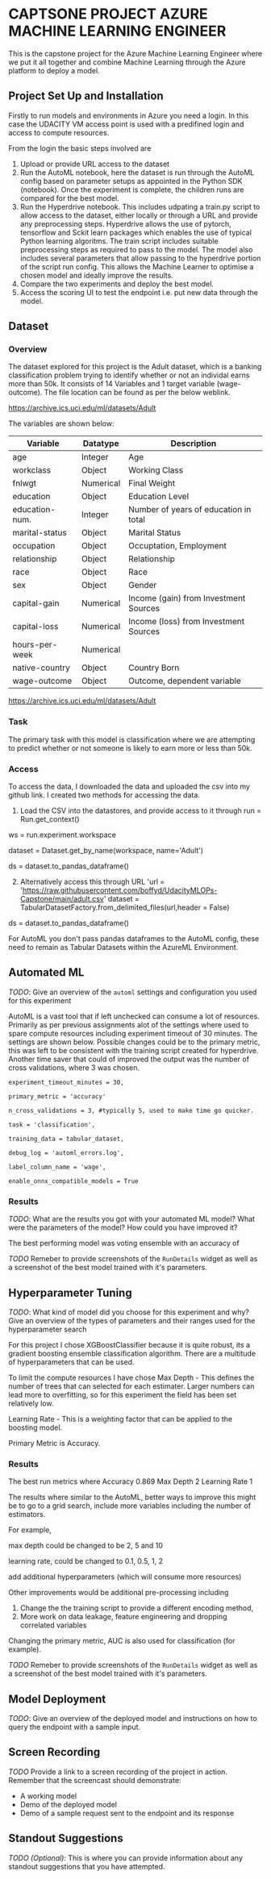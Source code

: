 # CAPTSONE PROJECT AZURE MACHINE LEARNING ENGINEER

This is the capstone project for the Azure Machine Learning Engineer where we put it all together and combine Machine Learning through the Azure platform to deploy a model.

## Project Set Up and Installation
Firstly to run models and environments in Azure you need a login.  In this case the UDACITY VM access point is used with a predifined login and access to compute resources.

From the login the basic steps involved are

1. Upload or provide URL access to the dataset
2. Run the AutoML notebook, here the dataset is run through the AutoML config based on parameter setups as appointed in the Python SDK (notebook).  Once the experiment is complete, the children runs are compared for the best model.
3. Run the Hyperdrive notebook.  This includes udpating a train.py script to allow access to the dataset, either locally or through a URL and provide any preprocessing steps.  Hyperdrive allows the use of pytorch, tensorflow and Sckit learn packages which enables the use of typical Python learning algoritms.  The train script includes suitable preprocessing steps as required to pass to the model.  The model also includes several parameters that allow passing to the hyperdrive portion of the script run config.  This allows the Machine Learner to optimise a chosen model and ideally improve the results.
4. Compare the two experiments and deploy the best model.
5. Access the scoring UI to test the endpoint i.e. put new data through the model.

## Dataset

### Overview
The dataset explored for this project is the Adult dataset, which is a banking classification problem trying to identify whether or not an individal earns more than 50k.  It consists of 14 Variables and 1 target variable (wage-outcome).  The file location can be found as per the below weblink.

https://archive.ics.uci.edu/ml/datasets/Adult


The variables are shown below: 

Variable |Datatype|Description
-|-|-
age|Integer|Age
workclass|Object|	Working Class
fnlwgt|Numerical|Final Weight
education|Object|Education Level
education-num.|Integer|Number of years of education in total
marital-status|Object|Marital Status
occupation|Object|Occuptation, Employment
relationship|Object|Relationship
race|Object|Race
sex|Object|Gender
capital-gain|Numerical|Income (gain) from Investment Sources
capital-loss|Numerical|Income (loss) from Investment Sources
hours-per-week|Numerical	
native-country|Object|Country Born
wage-outcome|Object|Outcome, dependent variable

https://archive.ics.uci.edu/ml/datasets/Adult

### Task
The primary task with this model is classification where we are attempting to predict whether or not someone is likely to earn more or less than 50k.

### Access
To access the data, I downloaded the data and uploaded the csv into my github link.  I created two methods for accessing the data.
1. Load the CSV into the datastores, and provide access to it through
run = Run.get_context()

ws = run.experiment.workspace

dataset = Dataset.get_by_name(workspace, name='Adult')

ds = dataset.to_pandas_dataframe()

2. Alternatively access this through URL 
'url = 'https://raw.githubusercontent.com/boffyd/UdacityMLOPs-Capstone/main/adult.csv'
dataset = TabularDatasetFactory.from_delimited_files(url,header = False)

ds = dataset.to_pandas_dataframe()

For AutoML you don't pass pandas dataframes to the AutoML config, these need to remain as Tabular Datasets within the AzureML Environment.

## Automated ML
*TODO*: Give an overview of the `automl` settings and configuration you used for this experiment

AutoML is a vast tool that if left unchecked can consume a lot of resources.  Primarily as per previous assignments alot of the settings where used to spare compute resources including experiment timeout of 30 minutes.  The settings are shown below.  Possible changes could be to the primary metric, this was left to be consistent with the training script created for hyperdrive.  Another time saver that could of improved the output was the number of cross validations, where 3 was chosen.

    experiment_timeout_minutes = 30,

    primary_metric = 'accuracy'
    
    n_cross_validations = 3, #typically 5, used to make time go quicker.
    
    task = 'classification',
    
    training_data = tabular_dataset,
    
    debug_log = 'automl_errors.log',
    
    label_column_name = 'wage',
    
    enable_onnx_compatible_models = True

### Results
*TODO*: What are the results you got with your automated ML model? What were the parameters of the model? How could you have improved it?

The best performing model was voting ensemble with an accuracy of 

*TODO* Remeber to provide screenshots of the `RunDetails` widget as well as a screenshot of the best model trained with it's parameters.

## Hyperparameter Tuning
*TODO*: What kind of model did you choose for this experiment and why? Give an overview of the types of parameters and their ranges used for the hyperparameter search

For this project I chose XGBoostClassifier because it is quite robust, its a gradient boosting ensemble classification algorithm.  There are a multitude of hyperparameters that can be used.

To limit the compute resources I have chose
Max Depth - This defines the number of trees that can selected for each estimater.  Larger numbers can lead more to overfitting, so for this experiment the field has been set relatively low.

Learning Rate - This is a weighting factor that can be applied to the boosting model.

Primary Metric is Accuracy.


### Results

The best run metrics where
Accuracy 0.869
Max Depth 2
Learning Rate 1

The results where similar to the AutoML, better ways to improve this might be to go to a grid search, include more variables including the number of estimators.

For example, 

max depth could be changed to be 2, 5 and 10

learning rate, could be changed to 0.1, 0.5, 1, 2

add additional hyperparameters (which will consume more resources)

Other improvements would be additional pre-processing including
1. Change the the training script to provide a different encoding method,
2. More work on data leakage, feature engineering and dropping correlated variables

Changing the primary metric, AUC is also used for classification (for example).


*TODO* Remeber to provide screenshots of the `RunDetails` widget as well as a screenshot of the best model trained with it's parameters.

## Model Deployment
*TODO*: Give an overview of the deployed model and instructions on how to query the endpoint with a sample input.


## Screen Recording
*TODO* Provide a link to a screen recording of the project in action. Remember that the screencast should demonstrate:
- A working model
- Demo of the deployed  model
- Demo of a sample request sent to the endpoint and its response

## Standout Suggestions
*TODO (Optional):* This is where you can provide information about any standout suggestions that you have attempted.
